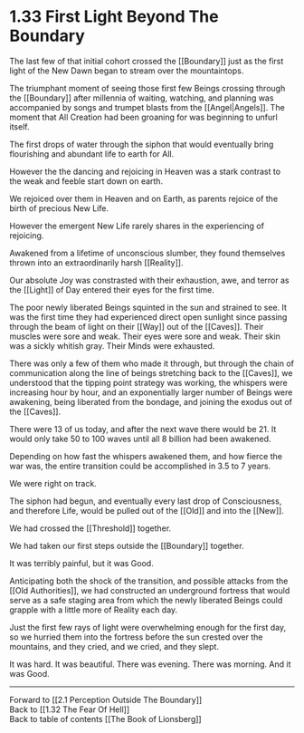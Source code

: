 # 1.33 First Light Beyond The Boundary
  
The last few of that initial cohort crossed the [[Boundary]] just as the first light of the New Dawn began to stream over the mountaintops. 

The triumphant moment of seeing those first few Beings crossing through the [[Boundary]] after millennia of waiting, watching, and planning was accompanied by songs and trumpet blasts from the [[Angel|Angels]].  The moment that All Creation had been groaning for was beginning to unfurl itself. 

The first drops of water through the siphon that would eventually bring flourishing and abundant life to earth for All. 

However the the dancing and rejoicing in Heaven was a stark contrast to the weak and feeble start down on earth. 

We rejoiced over them in Heaven and on Earth, as parents rejoice of the birth of precious New Life. 

However the emergent New Life rarely shares in the experiencing of rejoicing. 

Awakened from a lifetime of unconscious slumber, they found themselves thrown into an extraordinarily harsh [[Reality]]. 

Our absolute Joy was constrasted with their exhaustion, awe, and terror as the [[Light]] of Day entered their eyes for the first time. 

The poor newly liberated Beings squinted in the sun and strained to see. It was the first time they had experienced direct open sunlight since passing through the beam of light on their [[Way]] out of the [[Caves]]. Their muscles were sore and weak. Their eyes were sore and weak. Their skin was a sickly whitish gray. Their Minds were exhausted. 

There was only a few of them who made it through, but through the chain of communication along the line of beings stretching back to the [[Caves]], we understood that the tipping point strategy was working, the whispers were increasing hour by hour, and an exponentially larger number of Beings were awakening, being liberated from the bondage, and joining the exodus out of the [[Caves]].  

There were 13 of us today, and after the next wave there would be 21. It would only take 50 to 100 waves until all 8 billion had been awakened. 

Depending on how fast the whispers awakened them, and how fierce the war was, the entire transition could be accomplished in 3.5 to 7 years. 

We were right on track. 

The siphon had begun, and eventually every last drop of Consciousness, and therefore Life, would be pulled out of the [[Old]] and into the [[New]]. 

We had crossed the [[Threshold]] together. 

We had taken our first steps outside the [[Boundary]] together. 

It was terribly painful, but it was Good. 

Anticipating both the shock of the transition, and possible attacks from the [[Old Authorities]], we had constructed an underground fortress that would serve as a safe staging area from which the newly liberated Beings could grapple with a little more of Reality each day. 

Just the first few rays of light were overwhelming enough for the first day, so we hurried them into the fortress before the sun crested over the mountains, and they cried, and we cried, and they slept. 

It was hard. It was beautiful. There was evening. There was morning. And it was Good. 

___

Forward to [[2.1 Perception Outside The Boundary]]  
Back to [[1.32 The Fear Of Hell]]  
Back to table of contents [[The Book of Lionsberg]]  
